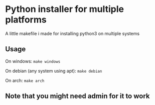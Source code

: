 # Python installer for multiple platforms
A little makefile i made for installing python3 on multiple systems

## Usage
On windows: ```make windows```

On debian (any system using apt): ```make debian```

On arch: ```make arch```

## Note that you might need admin for it to work
